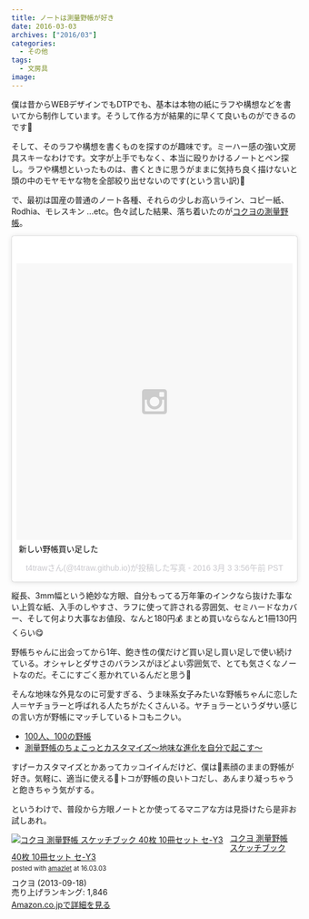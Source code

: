 ```yaml
---
title: ノートは測量野帳が好き
date: 2016-03-03
archives: ["2016/03"]
categories:
  - その他
tags:
  - 文房具
image:
---
```

僕は昔からWEBデザインでもDTPでも、基本は本物の紙にラフや構想などを書いてから制作しています。そうして作る方が結果的に早くて良いものができるのです📝

<!--more-->

そして、そのラフや構想を書くものを探すのが趣味です。ミーハー感の強い文房具スキーなわけです。文字が上手でもなく、本当に殴りかけるノートとペン探し。ラフや構想といったものは、書くときに思うがままに気持ち良く描けないと頭の中のモヤモヤな物を全部絞り出せないのです(という言い訳)🐥

で、最初は国産の普通のノート各種、それらの少しお高いライン、コピー紙、Rodhia、モレスキン ...etc。色々試した結果、落ち着いたのが[コクヨの測量野帳](//www.kokuyo-st.co.jp/stationery/fieldnote/)。

<blockquote class="instagram-media" data-instgrm-captioned data-instgrm-version="6" style=" background:#FFF; border:0; border-radius:3px; box-shadow:0 0 1px 0 rgba(0,0,0,0.5),0 1px 10px 0 rgba(0,0,0,0.15); margin: 1px; max-width:658px; padding:0; width:99.375%; width:-webkit-calc(100% - 2px); width:calc(100% - 2px);"><div style="padding:8px;"> <div style=" background:#F8F8F8; line-height:0; margin-top:40px; padding:50.0% 0; text-align:center; width:100%;"> <div style=" background:url(data:image/png;base64,iVBORw0KGgoAAAANSUhEUgAAACwAAAAsCAMAAAApWqozAAAAGFBMVEUiIiI9PT0eHh4gIB4hIBkcHBwcHBwcHBydr+JQAAAACHRSTlMABA4YHyQsM5jtaMwAAADfSURBVDjL7ZVBEgMhCAQBAf//42xcNbpAqakcM0ftUmFAAIBE81IqBJdS3lS6zs3bIpB9WED3YYXFPmHRfT8sgyrCP1x8uEUxLMzNWElFOYCV6mHWWwMzdPEKHlhLw7NWJqkHc4uIZphavDzA2JPzUDsBZziNae2S6owH8xPmX8G7zzgKEOPUoYHvGz1TBCxMkd3kwNVbU0gKHkx+iZILf77IofhrY1nYFnB/lQPb79drWOyJVa/DAvg9B/rLB4cC+Nqgdz/TvBbBnr6GBReqn/nRmDgaQEej7WhonozjF+Y2I/fZou/qAAAAAElFTkSuQmCC); display:block; height:44px; margin:0 auto -44px; position:relative; top:-22px; width:44px;"></div></div> <p style=" margin:8px 0 0 0; padding:0 4px;"> <a href="https://www.instagram.com/p/BCfW__MFD1w/" style=" color:#000; font-family:Arial,sans-serif; font-size:14px; font-style:normal; font-weight:normal; line-height:17px; text-decoration:none; word-wrap:break-word;">新しい野帳買い足した</a></p> <p style=" color:#c9c8cd; font-family:Arial,sans-serif; font-size:14px; line-height:17px; margin-bottom:0; margin-top:8px; overflow:hidden; padding:8px 0 7px; text-align:center; text-overflow:ellipsis; white-space:nowrap;">t4trawさん(@t4traw.github.io)が投稿した写真 - <time style=" font-family:Arial,sans-serif; font-size:14px; line-height:17px;" datetime="2016-03-03T11:56:28+00:00">2016 3月 3 3:56午前 PST</time></p></div></blockquote> <script async defer src="//platform.instagram.com/en_US/embeds.js"></script>

縦長、3mm幅という絶妙な方眼、自分もってる万年筆のインクなら抜けた事ない上質な紙、入手のしやすさ、ラフに使って許される雰囲気、セミハードなカバー、そして何より大事なお値段、なんと180円💰 まとめ買いならなんと1冊130円くらい😋

野帳ちゃんに出会ってから1年、飽き性の僕だけど買い足し買い足しで使い続けている。オシャレとダサさのバランスがほどよい雰囲気で、とても気さくなノートなのだ。そこにすごく惹かれているんだと思う🏩

そんな地味な外見なのに可愛すぎる、うま味系女子みたいな野帳ちゃんに恋した人＝ヤチョラーと呼ばれる人たちがたくさんいる。ヤチョラーというダサい感じの言い方が野帳にマッチしているトコもニクい。

  * [100人、100の野帳](//www.kokuyo-shop.jp/shop/u_page/honne06.aspx)
  * [測量野帳のちょこっとカスタマイズ～地味な進化を自分で起こす～](//inspi-news.com/article/2015/11/18/272.html)

すげーカスタマイズとかあってカッコイイんだけど、僕は素顔のままの野帳が好き。気軽に、適当に使えるトコが野帳の良いトコだし、あんまり凝っちゃうと飽きちゃう気がする。

というわけで、普段から方眼ノートとか使ってるマニアな方は見掛けたら是非お試しあれ。

<div class="amazlet-box" style="margin-bottom:0px;"><div class="amazlet-image" style="float:left;margin:0px 12px 1px 0px;"><a href="//www.amazon.co.jp/exec/obidos/ASIN/B00F27U1EQ/t4traw-22/ref=nosim/" name="amazletlink" target="_blank"><img src="//ecx.images-amazon.com/images/I/51MuCsp49oL._SL160_.jpg" alt="コクヨ 測量野帳 スケッチブック 40枚 10冊セット セ-Y3" style="border: none;" /></a></div><div class="amazlet-info" style="line-height:120%; margin-bottom: 10px"><div class="amazlet-name" style="margin-bottom:10px;line-height:120%"><a href="//www.amazon.co.jp/exec/obidos/ASIN/B00F27U1EQ/t4traw-22/ref=nosim/" name="amazletlink" target="_blank">コクヨ 測量野帳 スケッチブック 40枚 10冊セット セ-Y3</a><div class="amazlet-powered-date" style="font-size:80%;margin-top:5px;line-height:120%">posted with <a href="//www.amazlet.com/" title="amazlet" target="_blank">amazlet</a> at 16.03.03</div></div><div class="amazlet-detail">コクヨ (2013-09-18)<br />売り上げランキング: 1,846<br /></div><div class="amazlet-sub-info" style="float: left;"><div class="amazlet-link" style="margin-top: 5px"><a href="//www.amazon.co.jp/exec/obidos/ASIN/B00F27U1EQ/t4traw-22/ref=nosim/" name="amazletlink" target="_blank">Amazon.co.jpで詳細を見る</a></div></div></div><div class="amazlet-footer" style="clear: left"></div></div>
